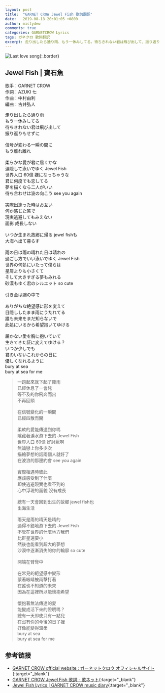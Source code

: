 ```yaml
---
layout: post
title:  "GARNET CROW Jewel Fish 歌詞翻訳"
date:   2019-08-18 20:01:05 +0800
author: mistydew
comments: true
categories: GARNETCROW Lyrics
tags: ガネクロ 歌詞翻訳
excerpt: 走り出したら通り雨、もう一休みしてる。待ちきれない君は飛び出して、振り返りもせずに。
---
```

![Last love song](https://raw.githubusercontent.com/mistydew/gc2/master/cover/single/SG07_Last%20love%20song.jpg){:.border}

## Jewel Fish | 寶石魚

歌手：GARNET CROW<br>
作詞：AZUKI 七<br>
作曲：中村由利<br>
編曲：古井弘人<br>

<div class="lyric-original">
<p>
走り出したら通り雨<br>
もう一休みしてる<br>
待ちきれない君は飛び出して<br>
振り返りもせずに<br>
<br>
信号が変わる一瞬の間に<br>
もう離れ離れ<br>
<br>
柔らかな愛が君に届くかな<br>
涙隠して泳いでゆく Jewel Fish<br>
世界人口 60億 嫌になっちゃうな<br>
君に何度でも恋してる<br>
夢を描くなら二人がいい<br>
待ち合わせは波の向こう see you again<br>
<br>
実際出逢った時はお互い<br>
何か感じた筈で<br>
現実逃避してもみえない<br>
面影 成長しない<br>
<br>
いつか生まれ故郷に帰る jewel fishも<br>
大海へ出て暮らす<br>
<br>
雨の日は雨の晴れた日は晴れの<br>
過ごし方でいい泳いでゆく Jewel Fish<br>
世界の何処にいたって僕らは<br>
星屑よりも小さくて<br>
そして大きすぎる夢もみれる<br>
砂漠もゆく君のシルエット so cute<br>
<br>
引き金は腕の中で<br>
<br>
ありがちな絶望感に形を変えて<br>
目隠ししたまま雨にうたれてる<br>
誰も未来をまだ知らないで<br>
此処にいるから希望抱いてゆける<br>
<br>
届かない愛を胸に抱いていて<br>
生きてきた証に変えてゆける？<br>
いつか少しでも<br>
君のいないこれからの日に<br>
優しくなれるように<br>
bury at sea<br>
bury at sea for me
</p>
</div>

<div class="lyric-translation">
<blockquote>
一跑起來就下起了陣雨<br>
已經休息了一會兒<br>
等不及的你飛奔而出<br>
不再回頭<br>
<br>
在信號變化的一瞬間<br>
已經四散而開<br>
<br>
柔軟的愛能傳達到你嗎<br>
隱藏著淚水游下去的 Jewel Fish<br>
世界人口 60億 好討厭啊<br>
無論戀上你多少次<br>
描繪夢想的話兩個人就好了<br>
在波浪的那邊約會 see you again<br>
<br>
實際相遇時彼此<br>
應該感受到了什麼<br>
即使逃避現實也看不到的<br>
心中浮現的面貌 沒有成長<br>
<br>
總有一天會回到出生的故鄉 jewel fish也<br>
出海生活<br>
<br>
雨天是雨的晴天是晴的<br>
過得不錯地游下去的 Jewel Fish<br>
不管在世界的什麼地方我們<br>
比群星還要小<br>
然後也能看到超大的夢想<br>
沙漠中逐漸消失的你的輪廓 so cute<br>
<br>
開端在臂彎中<br>
<br>
在常見的絕望感中變形<br>
蒙著眼睛被雨擊打著<br>
在誰也不知道的未來<br>
因為在這裡所以能懷抱希望<br>
<br>
懷抱著無法傳達的愛<br>
能變成活下來的證明嗎？<br>
總有一天即使只有一點兒<br>
在沒有你的今後的日子裡<br>
好像能變得溫柔<br>
bury at sea<br>
bury at sea for me
</blockquote>
</div>

## 参考链接

* [GARNET CROW official website : ガーネットクロウ オフィシャルサイト](http://www.garnetcrow.com){:target="_blank"}
* [GARNET CROW Jewel Fish 歌詞 - 歌ネット](https://www.uta-net.com/song/20144){:target="_blank"}
* [Jewel Fish Lyrics \| GARNET CROW music diary](https://mistydew.github.io/gc/lyrics/original/Jewel%20Fish.html){:target="_blank"}
